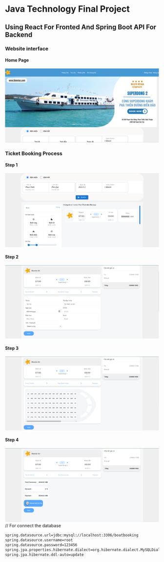 # Java Technology Final Project
## Using React For Fronted And Spring Boot API For Backend
### Website interface
#### Home Page
![alt text](images/homepage.png)
### Ticket Booking Process
#### Step 1
![alt text](images/step1.png)
#### Step 2
![alt text](images/step2.png)
#### Step 3
![alt text](images/step3.png)
#### Step 4
![alt text](images/step4.png)
// For connect the database
```properties
spring.datasource.url=jdbc:mysql://localhost:3306/boatbooking
spring.datasource.username=root
spring.datasource.password=123456
spring.jpa.properties.hibernate.dialect=org.hibernate.dialect.MySQLDialect
spring.jpa.hibernate.ddl-auto=update

```
